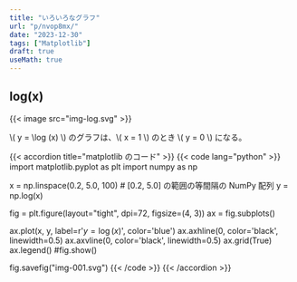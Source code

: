 ```yaml
---
title: "いろいろなグラフ"
url: "p/nvop8mx/"
date: "2023-12-30"
tags: ["Matplotlib"]
draft: true
useMath: true
---
```


log(x)
----

{{< image src="img-log.svg" >}}

\\( y = \log (x) \\) のグラフは、\\( x = 1 \\) のとき \\( y = 0 \\) になる。

{{< accordion title="matplotlib のコード" >}}
{{< code lang="python" >}}
import matplotlib.pyplot as plt
import numpy as np

x = np.linspace(0.2, 5.0, 100)  # [0.2, 5.0] の範囲の等間隔の NumPy 配列
y = np.log(x)

fig = plt.figure(layout="tight", dpi=72, figsize=(4, 3))
ax = fig.subplots()

ax.plot(x, y, label=r'$y = \log(x)$', color='blue')
ax.axhline(0, color='black', linewidth=0.5)
ax.axvline(0, color='black', linewidth=0.5)
ax.grid(True)
ax.legend()
#fig.show()

fig.savefig("img-001.svg")
{{< /code >}}
{{< /accordion >}}


